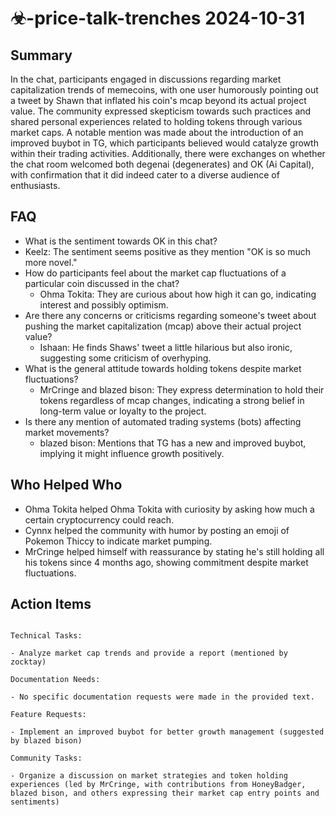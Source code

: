 # ☣-price-talk-trenches 2024-10-31

## Summary
 In the chat, participants engaged in discussions regarding market capitalization trends of memecoins, with one user humorously pointing out a tweet by Shawn that inflated his coin's mcap beyond its actual project value. The community expressed skepticism towards such practices and shared personal experiences related to holding tokens through various market caps. A notable mention was made about the introduction of an improved buybot in TG, which participants believed would catalyze growth within their trading activities. Additionally, there were exchanges on whether the chat room welcomed both degenai (degenerates) and OK (Ai Capital), with confirmation that it did indeed cater to a diverse audience of enthusiasts.

## FAQ
 - What is the sentiment towards OK in this chat?
  - Keelz: The sentiment seems positive as they mention "OK is so much more novel."
- How do participants feel about the market cap fluctuations of a particular coin discussed in the chat?
  - Ohma Tokita: They are curious about how high it can go, indicating interest and possibly optimism.
- Are there any concerns or criticisms regarding someone's tweet about pushing the market capitalization (mcap) above their actual project value?
  - Ishaan: He finds Shaws' tweet a little hilarious but also ironic, suggesting some criticism of overhyping.
- What is the general attitude towards holding tokens despite market fluctuations?
  - MrCringe and blazed bison: They express determination to hold their tokens regardless of mcap changes, indicating a strong belief in long-term value or loyalty to the project.
- Is there any mention of automated trading systems (bots) affecting market movements?
  - blazed bison: Mentions that TG has a new and improved buybot, implying it might influence growth positively.

## Who Helped Who
 - Ohma Tokita helped Ohma Tokita with curiosity by asking how much a certain cryptocurrency could reach.
- Cynnx helped the community with humor by posting an emoji of Pokemon Thiccy to indicate market pumping.
- MrCringe helped himself with reassurance by stating he's still holding all his tokens since 4 months ago, showing commitment despite market fluctuations.

## Action Items
 ```

Technical Tasks:

- Analyze market cap trends and provide a report (mentioned by zocktay)

Documentation Needs:

- No specific documentation requests were made in the provided text.

Feature Requests:

- Implement an improved buybot for better growth management (suggested by blazed bison)

Community Tasks:

- Organize a discussion on market strategies and token holding experiences (led by MrCringe, with contributions from HoneyBadger, blazed bison, and others expressing their market cap entry points and sentiments)

```

